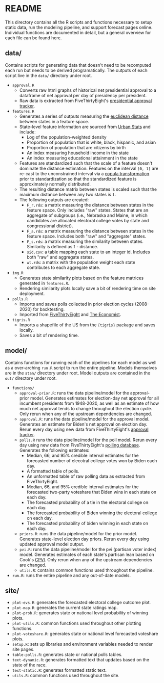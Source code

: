 # README

This directory contains all the R scripts and functions necessary to setup static data, run the modeling pipeline, and support forecast pages online. Individual functions are documented in detail, but a general overview for each file can be found here.

## data/

Contains scripts for generating data that doesn't need to be recomputed each run but needs to be derived programatically. The outputs of each script live in the `data/` directory under root. 

* `approval.R`
  * Converts raw html graphs of historical net presidential approval to a dataframe of net approval per day of presidency per president. 
  * Raw data is extracted from FiveThirtyEight's [presidential approval tracker](https://projects.fivethirtyeight.com/biden-approval-rating/).
* `features.R`
  * Generates a series of outputs measuring the [euclidean distance](https://en.wikipedia.org/wiki/Euclidean_distance) between states in a feature space.
  * State-level feature information are sourced from [Urban Stats](https://urbanstats.org/) and include:
    * Log of the population-weighted density
    * Proportion of population that is white, black, hispanic, and asian
    * Proportion of population that are citizens by birth
    * An index measuring household income in the state
    * An index measuring educational attainment in the state
  * Features are standardized such that the scale of a feature doesn't dominate the distance estimation. Features on the interval `[0, 1]` are re-cast to the unconstrained interval via a [copula transformation](https://www.pymc.io/projects/examples/en/latest/howto/copula-estimation.html) prior to standardization so that the standardized feature is approximately normally distributed. 
  * The resulting distance matrix between states is scaled such that the maximum distance between any two states is `1`.
  * The following outputs are created:
    * `F_r.rds`: a matrix measuring the distance between states in the feature space. Only includes "raw" states. States that are an aggregate of subgroups (i.e., Nebraska and Maine, in which candidates are allocated electoral college votes by state and congressional district). 
    * `F_a.rds`: a matrix measuring the distance between states in the feature space. Includes both "raw" and "aggregate" states.
    * `F_s.rds`: a matrix measuring the similarity between states. Similarity is defined as 1 - distance.
    * `sid.csv`: a table mapping each state to an integer id. Includes both "raw" and aggregate states.
    * `wt.rds`: a matrix with the population weight each state contributes to each aggregate state.
* `img.R`
  * Generates state similarity plots based on the feature matrices generated in `features.R`.
  * Rendering similarity plots locally save a bit of rendering time on site deployment.
* `polls.R`
  * Imports and saves polls collected in prior election cycles (2008-2020) for backtesting.
  * Imported from [FiveThirtyEight](https://projects.fivethirtyeight.com/polls/) and [The Economist](https://github.com/TheEconomist/us-potus-model/tree/master/data).
* `tigris.R`
  * Imports a shapefile of the US from the `{tigris}` package and saves locally.
  * Saves a bit of rendering time.

## model/

Contains functions for running each of the pipelines for each model as well as a over-arching `run.R` script to run the entire pipeline. Models themselves are in the `stan/` directory under root. Model outputs are contained in the `out/` directory under root. 

* `functions/`
  * `approval-prior.R`: runs the data pipeline/model for the approval-prior model. Generates estimates for election-day net approval for all incumbent presidents from 1948-2020, as well as an estimate of how much net approval tends to change throughout the election cycle. Only rerun when any of the upstream dependencies are changed.
  * `approval.R`: runs the data pipeline/model for the approval model. Generates an estimate for Biden's net approval on election day. Rerun every day using new data from FiveThirtyEight's [approval tracker](https://projects.fivethirtyeight.com/biden-approval-rating/).
  * `polls.R` runs the data pipeline/model for the poll model. Rerun every day using new data from FiveThirtyEight's [polling database](https://github.com/fivethirtyeight/data/tree/master/polls). Generates the following estimates:
    * Median, 66, and 95% credible interval estimates for the forecasted number of elecotral college votes won by Biden each day.
    * A formatted table of polls.
    * An unformatted table of raw polling data as extracted from FiveThirtyEight.
    * Median, 66, and 95% credible interval estimates for the forecasted two-party voteshare that Biden wins in each state on each day.
    * The forecasted probability of a tie in the electoral college on each day.
    * The forecasted probability of Biden winning the electoral college on each day.
    * The forecasted probability of biden winning in each state on each day.
  * `priors.R`: runs the data pipeline/model for the prior model. Generates state-level election day priors. Rerun every day using updated approval model output. 
  * `pvi.R`: runs the data pipeline/model for the pvi (partisan voter index) model. Generates estimates of each state's partisan lean based on Cook's [CPVI](https://www.cookpolitical.com/cook-pvi). Only rerun when any of the upstream dependencies are changed.
  * `utils.R`: contains common functions used throughout the pipeline.
* `run.R`: runs the entire pipeline and any out-of-date models.

## site/

* `plot-evs.R`: generates the forecasted electoral college outcome plot.
* `plot-map.R`: generates the current state ratings map.
* `plot-prob.R`: generates state or national level probability of winning plots.
* `plot-utils.R`: common functions used throughout other plotting functions.
* `plot-voteshare.R`: generates state or national level forecasted voteshare plots.
* `setup.R`: sets up libraries and environment variables needed to render site pages.
* `table-polls.R`: generates state or national polls tables.
* `text-dynamic.R`: generates formatted text that updates based on the state of the race.
* `text-static.R`: generates formatted static text.
* `utils.R`: common functions used throughout the site.

